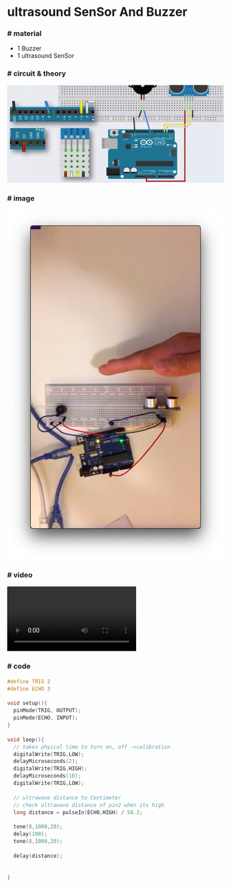 # ultrasound SenSor And Buzzer

### # material

- 1 Buzzer
- 1 ultrasound SenSor



### # circuit & theory 

![ultrasound_Buzzer](ultrasound_Buzzer.png)



### # image 

![ultra_buzzer](ultra_buzzer.png)

### # video

<video src="ultrasound_buzzer.mp4"></video>

### # code

```c
#define TRIG 2
#define ECHO 3

void setup(){
  pinMode(TRIG, OUTPUT);
  pinMode(ECHO, INPUT);
}

void loop(){
  // takes phyical time to turn on, off ->calibration
  digitalWrite(TRIG,LOW);
  delayMicroseconds(2);
  digitalWrite(TRIG,HIGH);
  delayMicroseconds(10);
  digitalWrite(TRIG,LOW);
  
  // ultrawave distance to Centimeter
  // check ultrawave distance of pin2 when its high
  long distance = pulseIn(ECHO,HIGH) / 58.2;
  
  tone(8,1000,20);
  delay(100);
  tone(8,1000,20);
  
  delay(distance);


}
```



